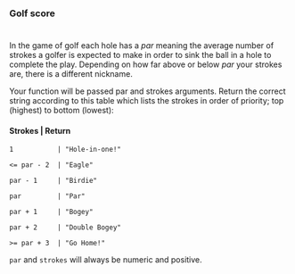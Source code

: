 ### Golf score

#

In the game of golf each hole has a _par_ meaning the average number of strokes a golfer is expected to make in order to sink the ball in a hole to complete the play. Depending on how far above or below _par_ your strokes are, there is a different nickname.

Your function will be passed par and strokes arguments. Return the correct string according to this table which lists the strokes in order of priority; top (highest) to bottom (lowest):

#### Strokes | Return

```
1           | "Hole-in-one!"

<= par - 2  | "Eagle"

par - 1     | "Birdie"

par         | "Par"

par + 1     | "Bogey"

par + 2     | "Double Bogey"

>= par + 3  | "Go Home!"
```

`par` and `strokes` will always be numeric and positive.
